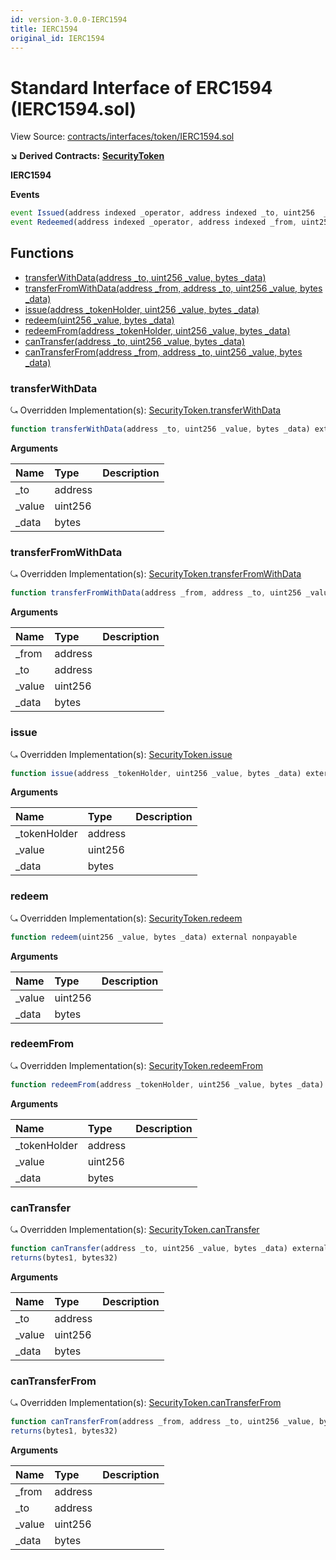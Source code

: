 ```yaml
---
id: version-3.0.0-IERC1594
title: IERC1594
original_id: IERC1594
---
```


# Standard Interface of ERC1594 \(IERC1594.sol\)

View Source: [contracts/interfaces/token/IERC1594.sol](https://github.com/remon-nashid/polymath-core/tree/0c5593835be9dcec69d8de5b12eb17bc7cd77adc/contracts/interfaces/token/IERC1594.sol)

**↘ Derived Contracts:** [**SecurityToken**](securitytoken.md)

**IERC1594**

**Events**

```javascript
event Issued(address indexed _operator, address indexed _to, uint256  _value, bytes  _data);
event Redeemed(address indexed _operator, address indexed _from, uint256  _value, bytes  _data);
```

## Functions

* [transferWithData\(address \_to, uint256 \_value, bytes \_data\)](ierc1594.md#transferwithdata)
* [transferFromWithData\(address \_from, address \_to, uint256 \_value, bytes \_data\)](ierc1594.md#transferfromwithdata)
* [issue\(address \_tokenHolder, uint256 \_value, bytes \_data\)](ierc1594.md#issue)
* [redeem\(uint256 \_value, bytes \_data\)](ierc1594.md#redeem)
* [redeemFrom\(address \_tokenHolder, uint256 \_value, bytes \_data\)](ierc1594.md#redeemfrom)
* [canTransfer\(address \_to, uint256 \_value, bytes \_data\)](ierc1594.md#cantransfer)
* [canTransferFrom\(address \_from, address \_to, uint256 \_value, bytes \_data\)](ierc1594.md#cantransferfrom)

### transferWithData

⤿ Overridden Implementation\(s\): [SecurityToken.transferWithData](securitytoken.md#transferwithdata)

```javascript
function transferWithData(address _to, uint256 _value, bytes _data) external nonpayable
```

**Arguments**

| Name | Type | Description |
| :--- | :--- | :--- |
| \_to | address |  |
| \_value | uint256 |  |
| \_data | bytes |  |

### transferFromWithData

⤿ Overridden Implementation\(s\): [SecurityToken.transferFromWithData](securitytoken.md#transferfromwithdata)

```javascript
function transferFromWithData(address _from, address _to, uint256 _value, bytes _data) external nonpayable
```

**Arguments**

| Name | Type | Description |
| :--- | :--- | :--- |
| \_from | address |  |
| \_to | address |  |
| \_value | uint256 |  |
| \_data | bytes |  |

### issue

⤿ Overridden Implementation\(s\): [SecurityToken.issue](securitytoken.md#issue)

```javascript
function issue(address _tokenHolder, uint256 _value, bytes _data) external nonpayable
```

**Arguments**

| Name | Type | Description |
| :--- | :--- | :--- |
| \_tokenHolder | address |  |
| \_value | uint256 |  |
| \_data | bytes |  |

### redeem

⤿ Overridden Implementation\(s\): [SecurityToken.redeem](securitytoken.md#redeem)

```javascript
function redeem(uint256 _value, bytes _data) external nonpayable
```

**Arguments**

| Name | Type | Description |
| :--- | :--- | :--- |
| \_value | uint256 |  |
| \_data | bytes |  |

### redeemFrom

⤿ Overridden Implementation\(s\): [SecurityToken.redeemFrom](securitytoken.md#redeemfrom)

```javascript
function redeemFrom(address _tokenHolder, uint256 _value, bytes _data) external nonpayable
```

**Arguments**

| Name | Type | Description |
| :--- | :--- | :--- |
| \_tokenHolder | address |  |
| \_value | uint256 |  |
| \_data | bytes |  |

### canTransfer

⤿ Overridden Implementation\(s\): [SecurityToken.canTransfer](securitytoken.md#cantransfer)

```javascript
function canTransfer(address _to, uint256 _value, bytes _data) external view
returns(bytes1, bytes32)
```

**Arguments**

| Name | Type | Description |
| :--- | :--- | :--- |
| \_to | address |  |
| \_value | uint256 |  |
| \_data | bytes |  |

### canTransferFrom

⤿ Overridden Implementation\(s\): [SecurityToken.canTransferFrom](securitytoken.md#cantransferfrom)

```javascript
function canTransferFrom(address _from, address _to, uint256 _value, bytes _data) external view
returns(bytes1, bytes32)
```

**Arguments**

| Name | Type | Description |
| :--- | :--- | :--- |
| \_from | address |  |
| \_to | address |  |
| \_value | uint256 |  |
| \_data | bytes |  |

